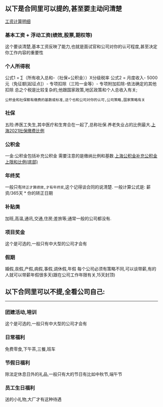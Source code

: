 

## 以下是合同里可以提的,甚至要主动问清楚
[工资计算明细](https://www.xinrenxinshi.com/calculator) 

### 基本工资 + 浮动工资(绩效,股票,期权等)
这个要谈清楚,基本工资反映了能力,也就是面试官和公司对你的认可程度,甚至决定你工作内容的重要性

### 个人所得税
公式1 = ∑（所有收入总和-（社保+公积金））X分级税率
公式2 = 月度收入- 5000元（免征额[起征点]）- 专项扣除（三险一金等）- 专项附加扣除-依法确定的其他扣除
总之个税是比较复杂的,他跟国家政策,地区政策和个人总收入有关;

```公积金和社保都有缴费的基数或标准,这个也和公司对你的认可,公司策略,国家策略有关```

### 社保
五险:养医工失生,其中医疗和生育合在一起了,总称社保.养老失业占的比例最大.[上海2021社保缴费比例](http://www.bbmar.com/zhichang/shebao/1041065.html)

### 公积金
一金:公积金包括补充公积金  需要注意的是缴纳比例和基数.[上海公积金补充公积金上限和比例(底部)](http://www.shgjj.com/html/xxgk/zcfg/gjjgwhgjjzx/albpl/jc/205810.html)

### 年终奖
一般只有```转正才算绩效,才有年终奖```,这个记得谈合同的说清楚. 一般计算公式是: 薪资/365天 * 你的转正日期

### 补贴类
加班,高温,通讯,交通,住房;差旅等;通常一般的公司都没有.

### 项目奖金
这个是可选的,一般只有中大型的公司才会有

### 假期
婚假,丧假,产假,病假,事假,调休假,年假 每个公司必须有策略不同,可以谈带薪,有的人就可以带薪年假很多天(跟在公司工作年限有关,15天封顶)

## 以下合同里可以不提,全看公司自己:
--------------------------------------------------------------
### 团建活动,培训
这个是可选的,一般只有中大型的公司才会有

### 日常福利
免费零食,下午茶,三餐,班车

### 节假日福利
除法定休息日外的礼品,一般只有大的节日有比如中秋节,端午节

### 员工生日福利
送的小礼物,大厂才有这种待遇
